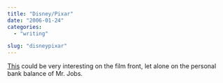```yaml
---
title: "Disney/Pixar"
date: "2006-01-24"
categories: 
  - "writing"

slug: "disneypixar"
---
```


[This](http://www.businessweek.com/technology/content/jan2006/tc20060124_959402.htm?campaign_id=topStories_ssi_5) could be very interesting on the film front, let alone on the personal bank balance of Mr. Jobs.
